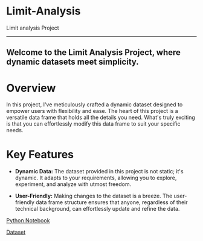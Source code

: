 # Limit-Analysis
Limit analysis Project

---
Welcome to the Limit Analysis Project, where dynamic datasets meet simplicity.
---
# Overview
In this project, I've meticulously crafted a dynamic dataset designed to empower users with flexibility and ease. The heart of this project is a versatile data frame that holds all the details you need. What's truly exciting is that you can effortlessly modify this data frame to suit your specific needs.

# Key Features

- **Dynamic Data:** The dataset provided in this project is not static; it's dynamic. It adapts to your requirements, allowing you to explore, experiment, and analyze with utmost freedom.

- **User-Friendly:** Making changes to the dataset is a breeze. The user-friendly data frame structure ensures that anyone, regardless of their technical background, can effortlessly update and refine the data.

[Python Notebook](https://github.com/khushiyadav2022/Limit-Analysis/blob/a839a14ef1ccd256ce9876c329cb4feab20fa2e8/Limit_Analysis_Demo.ipynb)

[Dataset]()
